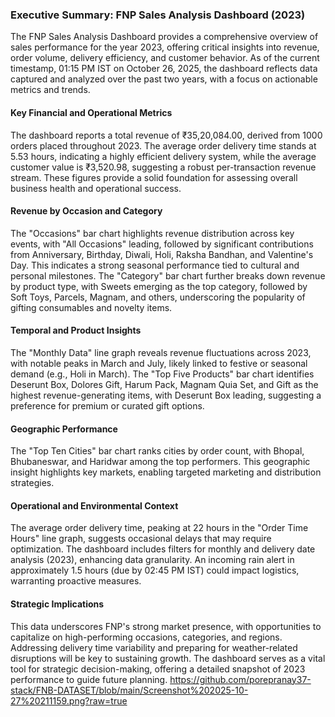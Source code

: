 ### Executive Summary: FNP Sales Analysis Dashboard (2023)

The FNP Sales Analysis Dashboard provides a comprehensive overview of sales performance for the year 2023, offering critical insights into revenue, order volume, delivery efficiency, and customer behavior. As of the current timestamp, 01:15 PM IST on October 26, 2025, the dashboard reflects data captured and analyzed over the past two years, with a focus on actionable metrics and trends.

#### Key Financial and Operational Metrics
The dashboard reports a total revenue of ₹35,20,084.00, derived from 1000 orders placed throughout 2023. The average order delivery time stands at 5.53 hours, indicating a highly efficient delivery system, while the average customer value is ₹3,520.98, suggesting a robust per-transaction revenue stream. These figures provide a solid foundation for assessing overall business health and operational success.

#### Revenue by Occasion and Category
The "Occasions" bar chart highlights revenue distribution across key events, with "All Occasions" leading, followed by significant contributions from Anniversary, Birthday, Diwali, Holi, Raksha Bandhan, and Valentine's Day. This indicates a strong seasonal performance tied to cultural and personal milestones. The "Category" bar chart further breaks down revenue by product type, with Sweets emerging as the top category, followed by Soft Toys, Parcels, Magnam, and others, underscoring the popularity of gifting consumables and novelty items.

#### Temporal and Product Insights
The "Monthly Data" line graph reveals revenue fluctuations across 2023, with notable peaks in March and July, likely linked to festive or seasonal demand (e.g., Holi in March). The "Top Five Products" bar chart identifies Deserunt Box, Dolores Gift, Harum Pack, Magnam Quia Set, and Gift as the highest revenue-generating items, with Deserunt Box leading, suggesting a preference for premium or curated gift options.

#### Geographic Performance
The "Top Ten Cities" bar chart ranks cities by order count, with Bhopal, Bhubaneswar, and Haridwar among the top performers. This geographic insight highlights key markets, enabling targeted marketing and distribution strategies.

#### Operational and Environmental Context
The average order delivery time, peaking at 22 hours in the "Order Time Hours" line graph, suggests occasional delays that may require optimization. The dashboard includes filters for monthly and delivery date analysis (2023), enhancing data granularity. An incoming rain alert in approximately 1.5 hours (due by 02:45 PM IST) could impact logistics, warranting proactive measures.

#### Strategic Implications
This data underscores FNP's strong market presence, with opportunities to capitalize on high-performing occasions, categories, and regions. Addressing delivery time variability and preparing for weather-related disruptions will be key to sustaining growth. The dashboard serves as a vital tool for strategic decision-making, offering a detailed snapshot of 2023 performance to guide future planning.
https://github.com/porepranay37-stack/FNB-DATASET/blob/main/Screenshot%202025-10-27%20211159.png?raw=true
